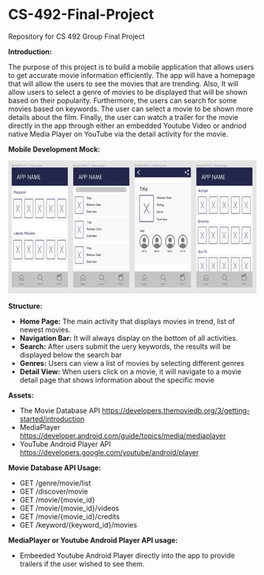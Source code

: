 # CS-492-Final-Project
Repository for CS 492 Group Final Project

**Introduction:**

The purpose of this project is to build a mobile application that allows users to get accurate movie information efficiently. The app will have a homepage that will allow the users to see the movies that are trending. Also, It will allow users to select a genre of movies to be displayed that will be shown based on their popularity. Furthermore, the
users can search for some movies based on keywords. The user can select a movie to be shown more details about the film. Finally, the user can watch a trailer for the movie directly in the app through either an embedded Youtube Video or andriod native Media Player on YouTube via the detail activity for the movie.

**Mobile Development Mock:**

<p align="center">
<img src="app/src/main/res/MobileApp1.png" alt="Weather" width="600" height="270">
<br />

**Structure:**
- **Home Page:** The main activity that displays movies in trend, list of newest movies.
- **Navigation Bar:** It will always display on the bottom of all activities. 
- **Search:** After users submit the uery keywords, the results will be displayed below the search bar
- **Genres:** Users can view a list of movies by selecting different genres
- **Detail View:** When users click on a movie, it will navigate to a movie detail page that
shows information about the specific movie

**Assets:**
- The Movie Database API https://developers.themoviedb.org/3/getting-started/introduction
- MediaPlayer https://developer.android.com/guide/topics/media/mediaplayer
- YouTube Android Player API https://developers.google.com/youtube/android/player

**Movie Database API Usage:**
- GET /genre/movie/list
- GET /discover/movie
- GET /movie/{movie_id}
- GET /movie/{movie_id}/videos
- GET /movie/{movie_id}/credits
- GET /keyword/{keyword_id}/movies

**MediaPlayer or Youtube Android Player API usage:**
- Embeeded Youtube Android Player directly into the app to provide trailers if the user wished to see them.

